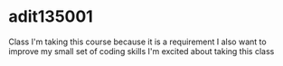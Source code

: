 # adit135001
Class 
I'm taking this course because it is a requirement
I also want to improve my small set of coding skills
I'm excited about taking this class